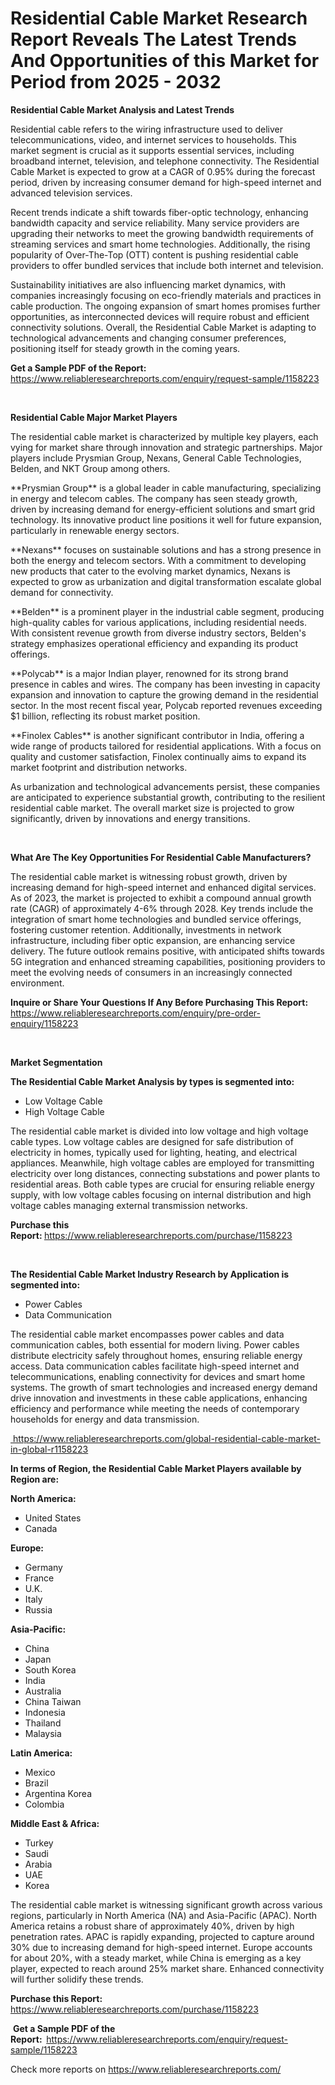 <p><h1>Residential Cable Market Research Report Reveals The Latest Trends And Opportunities of this Market for Period from 2025 - 2032</h1></p><p><strong>Residential Cable Market Analysis and Latest Trends</strong></p>
<p><p>Residential cable refers to the wiring infrastructure used to deliver telecommunications, video, and internet services to households. This market segment is crucial as it supports essential services, including broadband internet, television, and telephone connectivity. The Residential Cable Market is expected to grow at a CAGR of 0.95% during the forecast period, driven by increasing consumer demand for high-speed internet and advanced television services.</p><p>Recent trends indicate a shift towards fiber-optic technology, enhancing bandwidth capacity and service reliability. Many service providers are upgrading their networks to meet the growing bandwidth requirements of streaming services and smart home technologies. Additionally, the rising popularity of Over-The-Top (OTT) content is pushing residential cable providers to offer bundled services that include both internet and television.</p><p>Sustainability initiatives are also influencing market dynamics, with companies increasingly focusing on eco-friendly materials and practices in cable production. The ongoing expansion of smart homes promises further opportunities, as interconnected devices will require robust and efficient connectivity solutions. Overall, the Residential Cable Market is adapting to technological advancements and changing consumer preferences, positioning itself for steady growth in the coming years.</p></p>
<p><strong>Get a Sample PDF of the Report:&nbsp;</strong> <a href="https://www.reliableresearchreports.com/enquiry/request-sample/1158223?utm_campaign=2788&utm_medium=2&utm_source=Github&utm_content=ia&utm_term=07042025&utm_id=residential-cable">https://www.reliableresearchreports.com/enquiry/request-sample/1158223</a></p>
<p>&nbsp;</p>
<p><strong>Residential Cable Major Market Players</strong></p>
<p><p>The residential cable market is characterized by multiple key players, each vying for market share through innovation and strategic partnerships. Major players include Prysmian Group, Nexans, General Cable Technologies, Belden, and NKT Group among others.</p><p>**Prysmian Group** is a global leader in cable manufacturing, specializing in energy and telecom cables. The company has seen steady growth, driven by increasing demand for energy-efficient solutions and smart grid technology. Its innovative product line positions it well for future expansion, particularly in renewable energy sectors.</p><p>**Nexans** focuses on sustainable solutions and has a strong presence in both the energy and telecom sectors. With a commitment to developing new products that cater to the evolving market dynamics, Nexans is expected to grow as urbanization and digital transformation escalate global demand for connectivity.</p><p>**Belden** is a prominent player in the industrial cable segment, producing high-quality cables for various applications, including residential needs. With consistent revenue growth from diverse industry sectors, Belden's strategy emphasizes operational efficiency and expanding its product offerings.</p><p>**Polycab** is a major Indian player, renowned for its strong brand presence in cables and wires. The company has been investing in capacity expansion and innovation to capture the growing demand in the residential sector. In the most recent fiscal year, Polycab reported revenues exceeding $1 billion, reflecting its robust market position.</p><p>**Finolex Cables** is another significant contributor in India, offering a wide range of products tailored for residential applications. With a focus on quality and customer satisfaction, Finolex continually aims to expand its market footprint and distribution networks.</p><p>As urbanization and technological advancements persist, these companies are anticipated to experience substantial growth, contributing to the resilient residential cable market. The overall market size is projected to grow significantly, driven by innovations and energy transitions.</p></p>
<p>&nbsp;</p>
<p><strong>What Are The Key Opportunities For Residential Cable Manufacturers?</strong></p>
<p><p>The residential cable market is witnessing robust growth, driven by increasing demand for high-speed internet and enhanced digital services. As of 2023, the market is projected to exhibit a compound annual growth rate (CAGR) of approximately 4-6% through 2028. Key trends include the integration of smart home technologies and bundled service offerings, fostering customer retention. Additionally, investments in network infrastructure, including fiber optic expansion, are enhancing service delivery. The future outlook remains positive, with anticipated shifts towards 5G integration and enhanced streaming capabilities, positioning providers to meet the evolving needs of consumers in an increasingly connected environment.</p></p>
<p><strong>Inquire or Share Your Questions If Any Before Purchasing This Report:</strong> <a href="https://www.reliableresearchreports.com/enquiry/pre-order-enquiry/1158223?utm_campaign=2788&utm_medium=2&utm_source=Github&utm_content=ia&utm_term=07042025&utm_id=residential-cable">https://www.reliableresearchreports.com/enquiry/pre-order-enquiry/1158223</a></p>
<p>&nbsp;</p>
<p><strong>Market Segmentation</strong></p>
<p><strong>The Residential Cable Market Analysis by types is segmented into:</strong></p>
<p><ul><li>Low Voltage Cable</li><li>High Voltage Cable</li></ul></p>
<p><p>The residential cable market is divided into low voltage and high voltage cable types. Low voltage cables are designed for safe distribution of electricity in homes, typically used for lighting, heating, and electrical appliances. Meanwhile, high voltage cables are employed for transmitting electricity over long distances, connecting substations and power plants to residential areas. Both cable types are crucial for ensuring reliable energy supply, with low voltage cables focusing on internal distribution and high voltage cables managing external transmission networks.</p></p>
<p><strong>Purchase this Report:&nbsp;</strong><a href="https://www.reliableresearchreports.com/purchase/1158223?utm_campaign=2788&utm_medium=2&utm_source=Github&utm_content=ia&utm_term=07042025&utm_id=residential-cable">https://www.reliableresearchreports.com/purchase/1158223</a></p>
<p>&nbsp;</p>
<p><strong>The Residential Cable Market Industry Research by Application is segmented into:</strong></p>
<p><ul><li>Power Cables</li><li>Data Communication</li></ul></p>
<p><p>The residential cable market encompasses power cables and data communication cables, both essential for modern living. Power cables distribute electricity safely throughout homes, ensuring reliable energy access. Data communication cables facilitate high-speed internet and telecommunications, enabling connectivity for devices and smart home systems. The growth of smart technologies and increased energy demand drive innovation and investments in these cable applications, enhancing efficiency and performance while meeting the needs of contemporary households for energy and data transmission.</p></p>
<p><a href="https://www.reliableresearchreports.com/global-residential-cable-market-in-global-r1158223?utm_campaign=2788&utm_medium=2&utm_source=Github&utm_content=ia&utm_term=07042025&utm_id=residential-cable">&nbsp;https://www.reliableresearchreports.com/global-residential-cable-market-in-global-r1158223</a></p>
<p><strong>In terms of Region, the Residential Cable Market Players available by Region are:</strong></p>
<p>
    <p> <strong> North America: </strong>
        <ul>
            <li>United States</li>
            <li>Canada</li>
        </ul>
        </p> 
    <p> <strong> Europe: </strong>
        <ul>
            <li>Germany</li>
            <li>France</li>
            <li>U.K.</li>
            <li>Italy</li>
            <li>Russia</li>
        </ul>
        </p> 
    <p> <strong> Asia-Pacific: </strong>
        <ul>
            <li>China</li>
            <li>Japan</li>
            <li>South Korea</li>
            <li>India</li>
            <li>Australia</li>
            <li>China Taiwan</li>
            <li>Indonesia</li>
            <li>Thailand</li>
            <li>Malaysia</li>
        </ul>
        </p> 
    <p> <strong> Latin America: </strong>
        <ul>
            <li>Mexico</li>
            <li>Brazil</li>
            <li>Argentina Korea</li>
            <li>Colombia</li>
        </ul>
        </p> 
    <p> <strong> Middle East & Africa: </strong>
        <ul>
            <li>Turkey</li>
            <li>Saudi</li>
            <li>Arabia</li>
            <li>UAE</li>
            <li>Korea</li>
        </ul>
    </p>
    </p>
<p><p>The residential cable market is witnessing significant growth across various regions, particularly in North America (NA) and Asia-Pacific (APAC). North America retains a robust share of approximately 40%, driven by high penetration rates. APAC is rapidly expanding, projected to capture around 30% due to increasing demand for high-speed internet. Europe accounts for about 20%, with a steady market, while China is emerging as a key player, expected to reach around 25% market share. Enhanced connectivity will further solidify these trends.</p></p>
<p><strong>Purchase this Report: </strong><a href="https://www.reliableresearchreports.com/purchase/1158223?utm_campaign=2788&utm_medium=2&utm_source=Github&utm_content=ia&utm_term=07042025&utm_id=residential-cable">https://www.reliableresearchreports.com/purchase/1158223</a></p>
<p>&nbsp;<strong>Get a Sample PDF of the Report:&nbsp;&nbsp;</strong><a href="https://www.reliableresearchreports.com/enquiry/request-sample/1158223?utm_campaign=2788&utm_medium=2&utm_source=Github&utm_content=ia&utm_term=07042025&utm_id=residential-cable">https://www.reliableresearchreports.com/enquiry/request-sample/1158223</a></p>
<p><strong></strong></p>
<p>Check more reports on <a href="https://www.reliableresearchreports.com/?utm_campaign=2788&utm_medium=2&utm_source=Github&utm_content=ia&utm_term=07042025&utm_id=residential-cable">https://www.reliableresearchreports.com/</a></p>